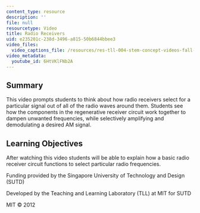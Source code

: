 ```yaml
---
content_type: resource
description: ''
file: null
resourcetype: Video
title: Radio Receivers
uid: e235201c-238d-3496-a815-50b6844bbee3
video_files:
  video_captions_file: /resources/res-tll-004-stem-concept-videos-fall-2013/videos/information-flow/radio-receivers/6HtVKlFNb2A.vtt
video_metadata:
  youtube_id: 6HtVKlFNb2A
---
```


Summary
-------

This video prompts students to think about how radio receivers select for a particular signal out of all of the radio waves around them. Students see how the components in the regenerative receiver circuit work together to dampen unwanted frequencies, while selectively amplifying and demodulating a desired AM signal.

Learning Objectives
-------------------

After watching this video students will be able to explain how a basic radio receiver circuit functions to select particular radio frequencies.

Funding provided by the Singapore University of Technology and Design (SUTD)

Developed by the Teaching and Learning Laboratory (TLL) at MIT for SUTD

MIT © 2012